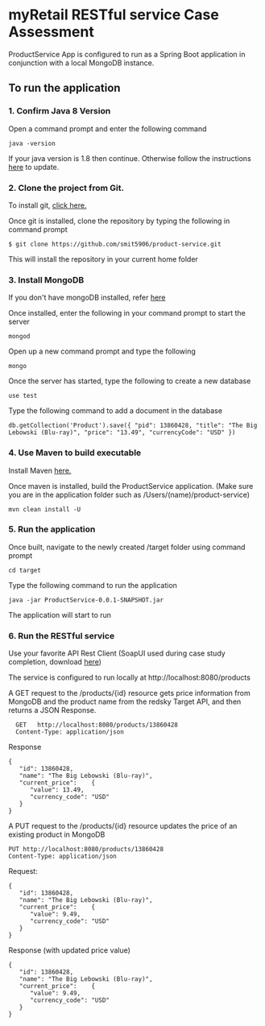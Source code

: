 # myRetail RESTful service Case Assessment

ProductService App is configured to run as a Spring Boot application in conjunction with a local MongoDB instance.

## To run the application

### 1. Confirm Java 8 Version
Open a command prompt and enter the following command
```
java -version
```
If your java version is 1.8 then continue. Otherwise follow the instructions [here](https://java.com/en/download/win10.jsp) to update.

### 2. Clone the project from Git.
To install git, [click here.](https://git-scm.com/downloads)

Once git is installed, clone the repository by typing the following in command prompt
```
$ git clone https://github.com/smit5906/product-service.git
```
This will install the repository in your current home folder

### 3. Install MongoDB
If you don't have mongoDB installed, refer [here](https://docs.mongodb.com/manual/tutorial/install-mongodb-on-windows/)

Once installed, enter the following in your command prompt to start the server
```
mongod
```

Open up a new command prompt and type the following
```
mongo
```
Once the server has started, type the following to create a new database
```
use test
```
Type the following command to add a document in the database
```
db.getCollection('Product').save({ "pid": 13860428, "title": "The Big Lebowski (Blu-ray)", "price": "13.49", "currencyCode": "USD" })
```
### 4. Use Maven to build executable
Install Maven [here.](https://maven.apache.org/download.cgi)

Once maven is installed, build the ProductService application. (Make sure you are in the application folder such as /Users/(name)/product-service)
```
mvn clean install -U
```
### 5. Run the application
Once built, navigate to the newly created /target folder using command prompt
```
cd target
```
Type the following command to run the application
```
java -jar ProductService-0.0.1-SNAPSHOT.jar
```
The application will start to run

### 6. Run the RESTful service
Use your favorite API Rest Client (SoapUI used during case study completion, download [here](https://www.soapui.org/downloads/latest-release.html))

The service is configured to run locally at http://localhost:8080/products

A GET request to the /products/{id} resource gets price information from MongoDB and the product name from the redsky Target API, and then returns a JSON Response.
```
  GET   http://localhost:8080/products/13860428
  Content-Type: application/json
```
Response
```
{
   "id": 13860428,
   "name": "The Big Lebowski (Blu-ray)",
   "current_price":    {
      "value": 13.49,
      "currency_code": "USD"
   }
}
```
A PUT request to the /products/{id} resource updates the price of an existing product in MongoDB
```
PUT http://localhost:8080/products/13860428
Content-Type: application/json
```
Request:
```
{
   "id": 13860428,
   "name": "The Big Lebowski (Blu-ray)",
   "current_price":    {
      "value": 9.49,
      "currency_code": "USD"
   }
}
```
Response (with updated price value)
```
{
   "id": 13860428,
   "name": "The Big Lebowski (Blu-ray)",
   "current_price":    {
      "value": 9.49,
      "currency_code": "USD"
   }
}
```
